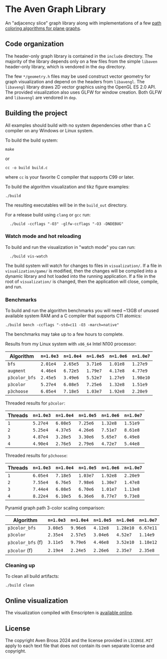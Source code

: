 # The Aven Graph Library

An "adjacency slice" graph library along with implementations
of a few [path coloring algorithms for plane graphs][2].

## Code organization

The header-only graph library is contained in the `include` directory.
The majority of the library depends only on a few files from
the simple `libaven` header-only library, which is vendored in the
`dep` directory.

The few `*/geometry.h` files may be used construct vector geometry
for graph visualization and depend on the headers from
`libavengl`. The `libavengl` library draws 2D vector
graphics using the OpenGL ES 2.0 API.
The provided visualization also uses GLFW for window creation.
Both GLFW and `libavengl` are vendored in `dep`.

## Building the project

All examples should build with no system dependencies other
than a C compiler on any Windows or Linux system.

To build the build system:

```Shell
make
```
or
```Shell
cc -o build build.c
```
where `cc` is your favorite C compiler that supports C99 or later.

To build the algorithm visualization and tikz figure examples:
```
./build
```
The resulting executables will be in the `build_out` directory.

For a release build using `clang` or `gcc` run:
```
  ./build -ccflags "-O3" -glfw-ccflags "-O3 -DNDEBUG"
```

### Watch mode and hot reloading

To build and run the visualization in "watch mode" you can run:
```
  ./build vis-watch
```
The build system will watch for changes to files in `visualization/`. If a
file in `visualization/game/` is modified, then the changes will be compiled
into a dynamic library and hot loaded into the running application. If
a file in the root of `visualization/` is changed, then the application
will close, compile, and run.

### Benchmarks

To build and run the algorithm benchmarks you will need ~13GB of
unused available system RAM and a C compiler that supports C11
atomics:
```
./build bench -ccflags "-std=c11 -O3 -march=native"
```
The benchmarks may take up to a few hours to complete.

Results from my Linux system with `x86_64` Intel N100 processor:

|     Algorithm | `n=1.0e3` | `n=1.0e4` | `n=1.0e5` | `n=1.0e6` |  `n=1.0e7` |
| ------------- | --------- | --------- | --------- | --------- | ---------- |
|         `bfs` |  `2.01e4` |  `2.65e5` |  `3.71e6` |  `1.01e8` |   `1.27e9` |
|     `augment` |  `4.46e4` |  `6.72e5` |  `1.79e7` |  `4.17e8` |   `4.77e9` |
| `p3color_bfs` |  `2.45e5` |  `3.49e6` |  `5.52e7` |  `1.27e9` |  `1.98e10` |
|     `p3color` |  `5.27e4` |  `6.08e5` |  `7.25e6` |  `1.32e8` |   `1.51e9` |
|    `p3choose` |  `6.05e4` |  `7.18e5` |  `1.03e7` |  `1.92e8` |   `2.20e9` |

Threaded results for `p3color`:

| Threads | `n=1.0e3` | `n=1.0e4` | `n=1.0e5` | `n=1.0e6` | `n=1.0e7` |
| ------- | --------- | --------- | --------- | --------- | --------- |
|     `1` |  `5.27e4` |  `6.08e5` |  `7.25e6` |  `1.32e8` |  `1.51e9` |
|     `2` |  `5.25e4` |  `4.37e5` |  `4.26e6` |  `7.51e7` |  `8.61e8` |
|     `3` |  `4.87e4` |  `3.28e5` |  `3.30e6` |  `5.65e7` |  `6.49e8` |
|     `4` |  `4.90e4` |  `2.76e5` |  `2.79e6` |  `4.72e7` |  `5.44e8` |

Threaded results for `p3choose`:

| Threads | `n=1.0e3` | `n=1.0e4` | `n=1.0e5` | `n=1.0e6` | `n=1.0e7` |
| ------- | --------- | --------- | --------- | --------- | --------- |
|     `1` |  `6.05e4` |  `7.18e5` |  `1.03e7` |  `1.92e8` |  `2.20e9` |
|     `2` |  `7.55e4` |  `6.76e5` |  `7.98e6` |  `1.30e7` |  `1.47e8` |
|     `3` |  `7.44e4` |  `6.08e5` |  `6.70e6` |  `1.01e7` |  `1.13e8` |
|     `4` |  `8.22e4` |  `6.10e5` |  `6.36e6` |  `8.77e7` |  `9.73e8` |

Pyramid graph path 3-color scaling comparison:

|         Algorithm | `n=1.0e3` | `n=1.0e4` | `n=1.0e5` | `n=1.0e6` |  `n=1.0e7` |
| ----------------- | --------- | --------- | --------- | --------- | ---------- |
|     `p3color_bfs` |  `3.08e5` |  `9.96e6` |  `4.12e8` | `1.28e10` |  `6.67e11` |
|         `p3color` |  `2.35e4` |  `2.57e5` |  `3.04e6` |  `4.52e7` |   `1.14e9` |
| `p3color_bfs` (f) |  `3.11e5` |  `9.79e6` |  `4.46e8` | `3.52e10` |  `1.18e12` |
|     `p3color` (f) |  `2.19e4` |  `2.24e5` |  `2.26e6` |  `2.35e7` |   `2.35e8` |
 
### Cleaning up

To clean all build artifacts:
```
./build clean
```

## Online visualization

The visualization compiled with Emscripten is [available online][1].

## License

The copyright Aven Bross 2024 and the license provided in `LICENSE.MIT`
apply to each text file that does
not contain its own separate license and copyright.

[1]: https://musing.permutationlock.com/static/triangulate/visualization.html
[2]: https://github.com/permutationlock/implpathcol_paper
